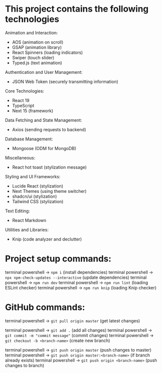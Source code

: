 # This project contains the following technologies

Animation and Interaction:
- AOS (animation on scroll)
- GSAP (animation library)
- React Spinners (loading indicators)
- Swiper (touch slider)
- Typed.js (text animation)

Authentication and User Management:
- JSON Web Token (securely transmitting information)

Core Technologies:
- React 19
- TypeScript
- Next 15 (framework)

Data Fetching and State Management:
- Axios (sending requests to backend)

Database Management:
- Mongoose (ODM for MongoDB)

Miscellaneous:
- React hot toast (stylization message)

Styling and UI Frameworks:
- Lucide React (stylization)
- Next Themes (using theme switcher)
- shadcn/ui (stylization)
- Tailwind CSS (stylization)

Text Editing:
- React Markdown

Utilities and Libraries:
- Knip (code analyzer and declutter)

# Project setup commands:
terminal powershell -> `npm i` (install dependencies)
terminal powershell -> `npx npm-check-updates --interactive` (update dependencies)
terminal powershell -> `npm run dev`
terminal powershell -> `npm run lint` (loading ESLint checker)
terminal powershell -> `npm run knip` (loading Knip checker)

# GitHub commands:
terminal powershell -> `git pull origin master` (get latest changes)

terminal powershell -> `git add .` (add all changes)
terminal powershell -> `git commit -m "commit message"` (commit changes)
terminal powershell -> `git checkout -b <branch-name>` (create new branch)

terminal powershell -> `git push origin master` (push changes to master)
terminal powershell -> `git push origin master:<branch-name>` (if branch already exists)
terminal powershell -> `git push origin <branch-name>` (push changes to branch)